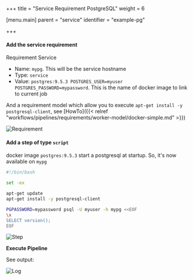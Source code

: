 +++
title = "Service Requirement PostgreSQL"
weight = 6

[menu.main]
parent = "service"
identifier = "example-pg"

+++

#### Add the service requirement

Requirement Service

* Name: `mypg`. This will be the service hostname
* Type: `service`
* Value: `postgres:9.5.3 POSTGRES_USER=myuser POSTGRES_PASSWORD=mypassword`. This is the name of docker image to link to current job

And a requirement model which allow you to execute `apt-get install -y postgresql-client`, see [HowTo]({{< relref "workflows/pipelines/requirements/worker-model/docker-simple.md" >}})


![Requirement](/images/tutorials_service_link_pg_requirements.png)

#### Add a step of type `script`

docker image `postgres:9.5.3` start a postgresql at startup. So, it's now available on `mypg`

```bash
#!/bin/bash

set -ex

apt-get update
apt-get install -y postgresql-client

PGPASSWORD=mypassword psql -U myuser -h mypg <<EOF
\x
SELECT version();
EOF
```

![Step](/images/tutorials_service_link_pg_job.png)

**Execute Pipeline**

See output:

![Log](/images/tutorials_service_link_pg_log.png)
